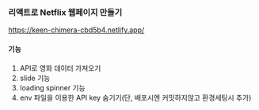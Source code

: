 ### 리액트로 Netflix 웹페이지 만들기
https://keen-chimera-cbd5b4.netlify.app/

#### 기능
1. API로 영화 데이터 가져오기
2. slide 기능
3. loading spinner 기능
4. env 파일을 이용한 API key 숨기기(단, 배포시엔 커밋하지않고 환경세팅시 추가)
